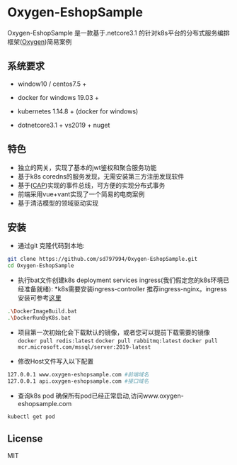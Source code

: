 # Oxygen-EshopSample
Oxygen-EshopSample 是一款基于.netcore3.1 的针对k8s平台的分布式服务编排框架([Oxygen][1])简易案例
## 系统要求

* window10 / centos7.5 +

* docker for windows 19.03 +

* kubernetes 1.14.8 + (docker for windows)
* dotnetcore3.1 + vs2019 + nuget
## 特色
* 独立的网关，实现了基本的jwt鉴权和聚合服务功能
* 基于k8s coredns的服务发现，无需安装第三方注册发现软件
* 基于([CAP][3])实现的事件总线，可方便的实现分布式事务
* 前端采用vue+vant实现了一个简易的电商案例
* 基于清洁模型的领域驱动实现
## 安装
* 通过git 克隆代码到本地:

```bash
git clone https://github.com/sd797994/Oxygen-EshopSample.git
cd Oxygen-EshopSample
```

* 执行bat文件创建k8s deployment services ingress(我们假定您的k8s环境已经准备就绪):
*k8s需要安装ingress-controller 推荐ingress-nginx。ingress安装可参考[这里][2]

```bash
.\DockerImageBuild.bat
.\DockerRunByK8s.bat
```
* 项目第一次初始化会下载默认的镜像，或者您可以提前下载需要的镜像
`docker pull redis:latest`
`docker pull rabbitmq:latest`
`docker pull mcr.microsoft.com/mssql/server:2019-latest`

* 修改Host文件写入以下配置
```bash
127.0.0.1 www.oxygen-eshopsample.com #前端域名
127.0.0.1 api.oxygen-eshopsample.com #接口域名
```
* 查询k8s pod 确保所有pod已经正常启动,访问www.oxygen-eshopsample.com

```bash
kubectl get pod
```
## License

MIT

[1]: https://www.github.com/sd797994/oxygen "Oxygen"
[2]: https://www.jianshu.com/p/c726ed03562a "这里"
[3]: https://www.github.com/dotnetcore/cap "CAP"